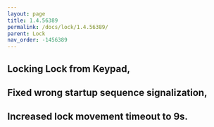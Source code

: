 ```yaml
---
layout: page
title: 1.4.56389
permalink: /docs/lock/1.4.56389/
parent: Lock
nav_order: -1456389
---
```


## Locking Lock from Keypad,
## Fixed wrong startup sequence signalization,
## Increased lock movement timeout to 9s.

